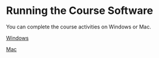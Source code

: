 # Running the Course Software
You can complete the course activities on Windows or Mac.

[Windows](https://github.com/Hrodvintir/C-Sharp-Unity/blob/main/Part_1/Week1/Files/VqggUs3rRByoIFLN6-Qcew_d8ee00a7448745538b19466ed369def1_1-2-Running-the-Course-Software-on-Windows.pdf)

[Mac](https://github.com/Hrodvintir/C-Sharp-Unity/blob/main/Part_1/Week1/Files/qPsaz6sMR667Gs-rDIeuVA_52ffa7da8e7449f098347652472cacf1_1-2-Running-the-Course-Software-on-a-Mac.pdf)
